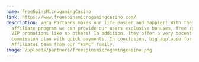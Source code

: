 ```yaml
---
name: FreeSpinsMicrogamingCasino
link: https://www.freespinsmicrogamingcasino.com/
description: Vera Partners makes our life easier and happier! With their
  affiliate program we can provide our users exclusive bonuses, free spins and
  VIP promotions like no others! In addition, they offer a very decent
  commission plan with quick payments. In conclusion, big applause for the Just
  Affiliates team from our “FSMC” family.
image: /uploads/partners/freespinsmicrogamingcasino.png
---
```

